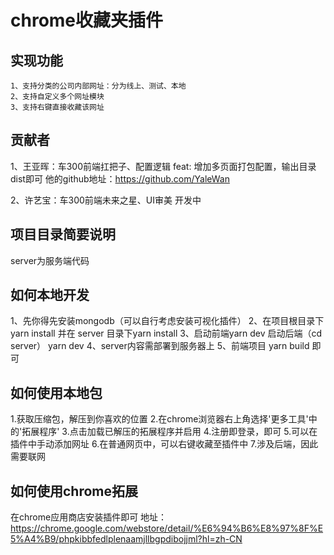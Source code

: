 # chrome收藏夹插件
## 实现功能
    1、支持分类的公司内部网址：分为线上、测试、本地
    2、支持自定义多个网址模块
    3、支持右键直接收藏该网址
## 贡献者
1、王亚晖：车300前端扛把子、配置逻辑
feat: 增加多页面打包配置，输出目录dist即可
他的github地址：https://github.com/YaleWan

2、许艺宝：车300前端未来之星、UI审美
开发中

## 项目目录简要说明
server为服务端代码

## 如何本地开发

1、先你得先安装mongodb（可以自行考虑安装可视化插件）
2、在项目根目录下yarn install 并在 server 目录下yarn install
3、启动前端yarn dev 启动后端（cd server） yarn dev
4、server内容需部署到服务器上
5、前端项目 yarn build 即可

## 如何使用本地包
1.获取压缩包，解压到你喜欢的位置
2.在chrome浏览器右上角选择'更多工具'中的'拓展程序'
3.点击加载已解压的拓展程序并启用
4.注册即登录，即可
5.可以在插件中手动添加网址
6.在普通网页中，可以右键收藏至插件中
7.涉及后端，因此需要联网

## 如何使用chrome拓展
在chrome应用商店安装插件即可
地址：https://chrome.google.com/webstore/detail/%E6%94%B6%E8%97%8F%E5%A4%B9/phpkibbfedlplenaamjllbgpdibojjml?hl=zh-CN

